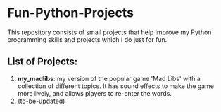 # Fun-Python-Projects

This repository consists of small projects that help improve my Python programming skills and projects which I do just for fun.

## List of Projects:
1. **my_madlibs**: my version of the popular game 'Mad Libs' with a collection of different topics. It has sound effects to make the game more lively, and allows players to re-enter the words.
2. (to-be-updated)
